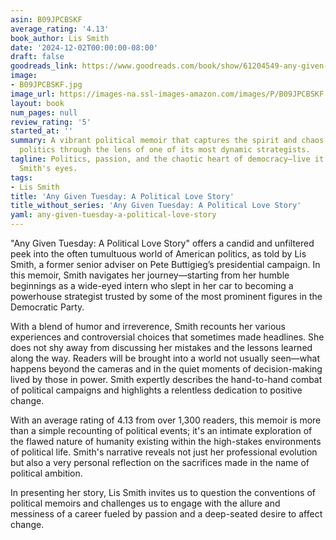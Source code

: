 ```yaml
---
asin: B09JPCBSKF
average_rating: '4.13'
book_author: Lis Smith
date: '2024-12-02T00:00:00-08:00'
draft: false
goodreads_link: https://www.goodreads.com/book/show/61204549-any-given-tuesday
image:
- B09JPCBSKF.jpg
image_url: https://images-na.ssl-images-amazon.com/images/P/B09JPCBSKF.01._SCLZZZZZZZ.jpg
layout: book
num_pages: null
review_rating: '5'
started_at: ''
summary: A vibrant political memoir that captures the spirit and chaos of American
  politics through the lens of one of its most dynamic strategists.
tagline: Politics, passion, and the chaotic heart of democracy—live it through Lis
  Smith's eyes.
tags:
- Lis Smith
title: 'Any Given Tuesday: A Political Love Story'
title_without_series: 'Any Given Tuesday: A Political Love Story'
yaml: any-given-tuesday-a-political-love-story
---
```


"Any Given Tuesday: A Political Love Story" offers a candid and unfiltered peek into the often tumultuous world of American politics, as told by Lis Smith, a former senior adviser on Pete Buttigieg’s presidential campaign. In this memoir, Smith navigates her journey—starting from her humble beginnings as a wide-eyed intern who slept in her car to becoming a powerhouse strategist trusted by some of the most prominent figures in the Democratic Party.

With a blend of humor and irreverence, Smith recounts her various experiences and controversial choices that sometimes made headlines. She does not shy away from discussing her mistakes and the lessons learned along the way. Readers will be brought into a world not usually seen—what happens beyond the cameras and in the quiet moments of decision-making lived by those in power. Smith expertly describes the hand-to-hand combat of political campaigns and highlights a relentless dedication to positive change.

With an average rating of 4.13 from over 1,300 readers, this memoir is more than a simple recounting of political events; it's an intimate exploration of the flawed nature of humanity existing within the high-stakes environments of political life. Smith's narrative reveals not just her professional evolution but also a very personal reflection on the sacrifices made in the name of political ambition.

In presenting her story, Lis Smith invites us to question the conventions of political memoirs and challenges us to engage with the allure and messiness of a career fueled by passion and a deep-seated desire to affect change.